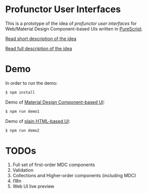 
# Profunctor User Interfaces

This is a prototype of the idea of *profunctor user interfaces* for Web/Material Design Component-based UIs written in [PureScript](https://www.purescript.org/).

[Read short description of the idea](/doc/description300-1000words.md)

[Read full description of the idea](/doc/full-description.md)

# Demo

In order to run the demo:

```bash
$ npm install
```

Demo of [Material Design Component-based UI](demo/1/Demo1/Main.purs):

```bash
$ npm run demo1
```

Demo of [plain HTML-based UI](demo/2/Demo2/Main.purs):

```bash
$ npm run demo2
```


# TODOs

  1. Full set of first-order MDC components
  1. Validation
  1. Collections and Higher-order components (including MDC)
  1. I18n
  1. Web UI live preview
